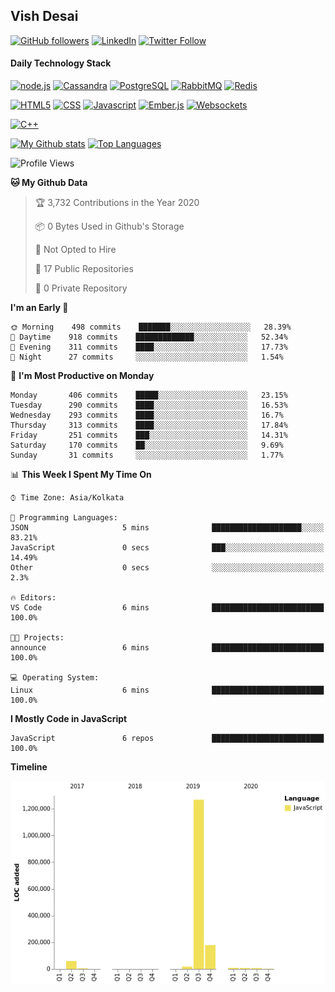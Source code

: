 ## Vish Desai

[![GitHub followers](https://img.shields.io/github/followers/shadyvd?style=for-the-badge&logoColor=white)](https://github.com/shadyvd?tab=followers)
[![LinkedIn](https://img.shields.io/badge/linkedin-%230077B5.svg?&style=for-the-badge&logo=linkedin&logoColor=white)](https://www.linkedin.com/in/vishdesai)
[![Twitter Follow](https://img.shields.io/badge/twitter-%231DA1F2.svg?&style=for-the-badge&logo=twitter&logoColor=white)](https://twitter.com/shadyvd)

#### Daily Technology Stack

[![node.js](https://img.shields.io/badge/node.js%20-%23339933.svg?&style=for-the-badge&logo=node.js&logoColor=white)](http://nodejs.org/)
[![Cassandra](https://img.shields.io/badge/cassandra-%231287B1.svg?&style=for-the-badge&logo=apache-cassandra&logoColor=white)](https://cassandra.apache.org)
[![PostgreSQL](https://img.shields.io/badge/postgres-%23316192.svg?&style=for-the-badge&logo=postgresql&logoColor=white)](https://www.postgresql.org)
[![RabbitMQ](https://img.shields.io/badge/rabbitmq-%23FF6600.svg?&style=for-the-badge&logo=redis&logoColor=white)](https://www.rabbitmq.com)
[![Redis](https://img.shields.io/badge/redis-%23DC382D.svg?&style=for-the-badge&logo=redis&logoColor=white)](https://www.redis.io)

[![HTML5](https://img.shields.io/badge/html5-%23E34F26.svg?&style=for-the-badge&logo=html5&logoColor=white)](https://en.wikipedia.org/wiki/HTML)
[![CSS](https://img.shields.io/badge/css-%23239120.svg?&style=for-the-badge&logo=css3&logoColor=white)](https://en.wikipedia.org/wiki/Cascading_Style_Sheets)
[![Javascript](https://img.shields.io/badge/javascript%20-%23323330.svg?&style=for-the-badge&logo=javascript&logoColor=white)](https://developer.mozilla.org/en-US/docs/Web/JavaScript)
[![Ember.js](https://img.shields.io/badge/ember-%23E04E39.svg?&style=for-the-badge&logo=ember.js&logoColor=white)](https://emberjs.com)
[![Websockets](https://img.shields.io/badge/websockets-%23010101.svg?&style=for-the-badge&logo=socket.io&logoColor=white)](https://developer.mozilla.org/en-US/docs/Web/API/WebSockets_API)

[![C++](https://img.shields.io/badge/c++%20-%2300599C.svg?&style=for-the-badge&logo=c%2B%2B&logoColor=white)](http://www.cplusplus.com/)

[![My Github stats](https://github-readme-stats.vercel.app/api?username=shadyvd&show_icons=true&line_height=33&count_private=true&include_all_commits=true)](https://github.com/shadyvd)
[![Top Languages](https://github-readme-stats.vercel.app/api/top-langs/?username=shadyvd)](https://github.com/shadyvd)

<!--START_SECTION:waka-->
![Profile Views](http://img.shields.io/badge/Profile%20Views-0-blue)

**🐱 My Github Data** 

> 🏆 3,732 Contributions in the Year 2020
 > 
> 📦 0 Bytes Used in Github's Storage 
 > 
> 🚫 Not Opted to Hire
 > 
> 📜 17 Public Repositories
 > 
> 🔑 0 Private Repository 
 > 
**I'm an Early 🐤** 

```text
🌞 Morning    498 commits    ███████░░░░░░░░░░░░░░░░░░   28.39% 
🌆 Daytime    918 commits    █████████████░░░░░░░░░░░░   52.34% 
🌃 Evening    311 commits    ████░░░░░░░░░░░░░░░░░░░░░   17.73% 
🌙 Night      27 commits     ░░░░░░░░░░░░░░░░░░░░░░░░░   1.54%

```
📅 **I'm Most Productive on Monday** 

```text
Monday       406 commits    █████░░░░░░░░░░░░░░░░░░░░   23.15% 
Tuesday      290 commits    ████░░░░░░░░░░░░░░░░░░░░░   16.53% 
Wednesday    293 commits    ████░░░░░░░░░░░░░░░░░░░░░   16.7% 
Thursday     313 commits    ████░░░░░░░░░░░░░░░░░░░░░   17.84% 
Friday       251 commits    ███░░░░░░░░░░░░░░░░░░░░░░   14.31% 
Saturday     170 commits    ██░░░░░░░░░░░░░░░░░░░░░░░   9.69% 
Sunday       31 commits     ░░░░░░░░░░░░░░░░░░░░░░░░░   1.77%

```


📊 **This Week I Spent My Time On** 

```text
⌚︎ Time Zone: Asia/Kolkata

💬 Programming Languages: 
JSON                     5 mins              ████████████████████░░░░░   83.21% 
JavaScript               0 secs              ███░░░░░░░░░░░░░░░░░░░░░░   14.49% 
Other                    0 secs              ░░░░░░░░░░░░░░░░░░░░░░░░░   2.3%

🔥 Editors: 
VS Code                  6 mins              █████████████████████████   100.0%

🐱‍💻 Projects: 
announce                 6 mins              █████████████████████████   100.0%

💻 Operating System: 
Linux                    6 mins              █████████████████████████   100.0%

```

**I Mostly Code in JavaScript** 

```text
JavaScript               6 repos             █████████████████████████   100.0%

```


**Timeline**

![Chart not found](https://github.com/shadyvd/shadyvd/blob/master/charts/bar_graph.png) 


<!--END_SECTION:waka-->
